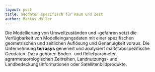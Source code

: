 ```yaml
---
layout: post
title: Geodaten spezifisch für Raum und Zeit
author: Markus Möller
---
```


Die Modellierung von Umweltzuständen und -gefahren setzt die Verfügbarkeit von Modelleingangsdaten mit einer spezifischen geometrischen und zeitlichen Auflösung und Genanuigkeit voraus. Die Unternehmung **terrasys** generiert und analysiert maßstabsspezifische Geodaten. Dazu gehören Boden- und Reliefparameter, agrarmeteorologischen Zeitreihen, Landnutzungs- und Landbedeckungsinformationen oder Satellitenbildprodukte.
